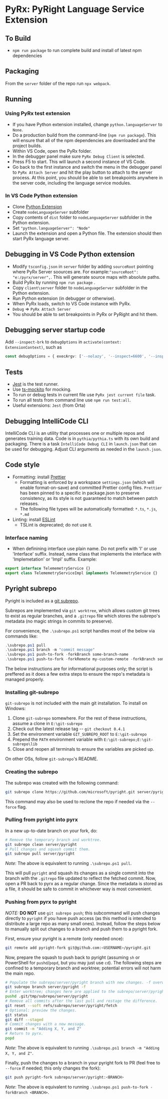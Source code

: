 # PyRx: PyRight Language Service Extension

## To Build

-   `npm run package` to run complete build and install of latest npm dependencies

## Packaging

From the `server` folder of the repo run `npx webpack`.

## Running

### Using PyRx test extension

-   If you have Python extension installed, change `python.languageServer` to `None`.
-   Do a production build from the command-line (`npm run package`). This will ensure that all of the npm dependencies are downloaded and the project builds.
-   Within VS Code, open the PyRx folder.
-   In the debugger panel make sure `PyRx Debug Client` is selected.
-   Press F5 to start. This will launch a second instance of VS Code.
-   Go back to the first instance and switch the menu in the debugger panel to `PyRx Attach Server` and hit the play button to attach to the server process. At this point, you should be able to set breakpoints anywhere in the server code, including the language service modules.

### In VS Code Python extension

-   Clone [Python Extension](https://github.com/Microsoft/vscode-python)
-   Create `nodeLanguageServer` subfolder
-   Copy contents of `dist` folder to `nodeLanguageServer` subfolder in the Python extension.
-   Set `"python.languageServer": "Node"`
-   Launch the extension and open a Python file. The extension should then start PyRx language server.

## Debugging in VS Code Python extension

-   Modify `tsconfig.json` in `server` folder by adding `sourceRoot` pointing where PyRx Server soources are. For example:`"sourceRoot": "e:/pyrx/server",`. This will generate source maps with absolute paths.
-   Build PyRx by running `npm run package` .
-   Copy `client\server` folder to `nodeLanguageServer` subfolder in the Python extension.
-   Run Python extension (in debugger or otherwise).
-   When PyRx loads, switch to VS Code instance with PyRx.
-   `Debug` => `PyRx Attach Server`
-   You should be able to set breakpoints in PyRx or PyRight and hit them.

## Debugging server startup code

Add `--inspect-brk` to `debugOptions` in `activate(context: ExtensionContext)`, such as

```ts
const debugOptions = { execArgv: ['--nolazy', '--inspect=6600', '--inspect-brk'] };
```

## Tests

-   [Jest](https://jestjs.io/) is the test runner.
-   Use [ts-mockito](https://www.npmjs.com/package/ts-mockito) for mocking.
-   To run or debug tests in current file use `PyRx jest current file` task.
-   To run all tests from command line use `npm run test:all`.
-   Useful extensions: `Jest` (from Orta)

## Debugging IntelliCode CLI

IntelliCode CLI is an utility that processes one or multiple repos and generates training data. Code is in `pythia/pythia.ts` with its own build and packaging. There is a task `IntelliCode Debug CLI` in `launch.json` that can be used for debugging. Adjust CLI arguments as needed in the `launch.json`.

## Code style

-   Formatting: install [Prettier](https://marketplace.visualstudio.com/items?itemName=esbenp.prettier-vscode)
    -   Formatting is enforced by a workspace `settings.json` (which will enable format-on-save) and committed Prettier config files. `Prettier` has been pinned to a specific in package.json to preserve consistency, as its style is not guaranteed to match between patch releases.
    -   The following file types will be automatically formatted: `*.ts`, `*.js`, `*.md`
-   Linting: install [ESLint](https://marketplace.visualstudio.com/items?itemName=dbaeumer.vscode-eslint)
    -   TSLint is deprecated; do not use it.

### Interface naming

-   When definining interface use plain name. Do not prefix with 'I' or use 'Interface' suffix. Instead, name class that implements the interface with 'Implemetation' or 'Impl' suffix. Example:

```ts
export interface TelememetryService {}
export class TelememetryServiceImpl implements TelememetryService {}
```

## Pyright subrepo

Pyright is included as a [git subrepo](https://github.com/ingydotnet/git-subrepo).

Subrepos are implemented via `git worktree`, which allows custom git trees to exist as regular branches,
and a `.gitrepo` file which stores the subrepo's metadata (no magic strings in commits to preserve).

For convenience, the `.\subrepo.ps1` script handles most of the below via commands like:

```ps1
.\subrepo.ps1 pull
.\subrepo.ps1 branch -m "commit message"
.\subrepo.ps1 push-to-fork -forkBranch some-branch-name
.\subrepo.ps1 push-to-fork -forkRemote my-custom-remote -forkBranch some-branch-name
```

The below instructions are for informational purposes only; the script is preffered
as it does a few extra steps to ensure the repo's metadata is managed properly.

### Installing git-subrepo

`git-subrepo` is not included with the main git installation. To install on Windows:

1. Clone `git-subrepo` somewhere. For the rest of these instructions, assume a clone in `E:\git-subrepo`
1. Check out the latest release tag -- `git checkout 0.4.1`
1. Set the environment variable `GIT_SUBREPO_ROOT` to `E:\git-subrepo`
1. Prepend the `PATH` environment variable with `E:\git-subrepo;E:\git-subrepo\lib`
1. Close and reopen all terminals to ensure the variables are picked up.

On other OSs, follow `git-subrepo`'s README.

### Creating the subrepo

The subrepo was created with the following command:

```sh
git subrepo clone https://github.com/microsoft/pyright.git server/pyright
```

This command may also be used to reclone the repo if needed via the `--force` flag.

### Pulling from pyright into pyrx

In a new up-to-date branch on your fork, do:

```sh
# Remove the temporary branch and worktree.
git subrepo clean server/pyright
# Pull changes and squash commit them.
git subrepo pull server/pyright
```

_*Note*_: The above is equivalent to running `.\subrepo.ps1 pull`.

This will pull `pyright` and squash its changes as a single commit into the branch with the `.gitrepo`
file updated to reflect the fetched commit. Now, open a PR back to pyrx as a regular change. Since
the metadata is stored as a file, it should be safe to commit in whichever way is most convenient.

### Pushing from pyrx to pyright

_NOTE:_ **DO NOT** use `git subrepo push`; this subcommand will push changes directly to `pyright`
if you have push access (as this method is intended to distribute a large repo as many small ones).
Instead, follow the steps below to manually split out changes to a branch and push them to a pyright fork.

First, ensure your pyright is a remote (only needed once):

```sh
git remote add pyright-fork git@github.com:<USERNAME>/pyright.git
```

Now, prepare the squash to push back to pyright (assuming `sh` or PowerShell for `pushd`/`popd`, but you may just use `cd`).
The following steps are confined to a temporary branch and worktree; potential errors will not harm the main repo.

```sh
# Populate the subrepo/server/pyright branch with new changes. -f overwrites the branch.
git subrepo branch server/pyright -f
# Enter worktree; changes here are applied to the subrepo/server/pyright branch.
pushd .git/tmp/subrepo/server/pyright
# Remove all commits after the last pull and restage the difference.
git reset --soft refs/subrepo/server/pyright/fetch
# Optional: preview the changes.
git status
git diff --staged
# Commit changes with a new message.
git commit -m "Adding X, Y, and Z"
# Return to pyrx.
popd
```

_*Note*_: The above is equivalent to running `.\subrepo.ps1 branch -m "Adding X, Y, and Z"`.

Finally, push the changes to a branch in your pyright fork to PR
(feel free to `--force` if needed; this only changes the fork):

```sh
git push pyright-fork subrepo/server/pyright:<BRANCH>
```

_*Note*_: The above is equivalent to running `.\subrepo.ps1 push-to-fork -forkBranch <BRANCH>`.
